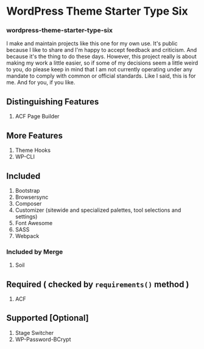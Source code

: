 # WordPress Theme Starter Type Six
### wordpress-theme-starter-type-six

I make and maintain projects like this one for my own use. It's public because I like to share and I'm happy to accept feedback and criticism. And because it's the thing to do these days. However, this project really is about making my work a little easier, so if some of my decisions seem a little weird to you, do please keep in mind that I am not currently operating under any mandate to comply with common or official standards. Like I said, this is for me. And for you, if you like.

## Distinguishing Features

1. ACF Page Builder

## More Features

1. Theme Hooks
1. WP-CLI

## Included

1. Bootstrap
1. Browsersync
1. Composer
1. Customizer (sitewide and specialized palettes, tool selections and settings)
1. Font Awesome
1. SASS
1. Webpack

### Included by Merge

1. Soil

## Required ( checked by `requirements()` method )

1. ACF

## Supported [Optional]

1. Stage Switcher
1. WP-Password-BCrypt
